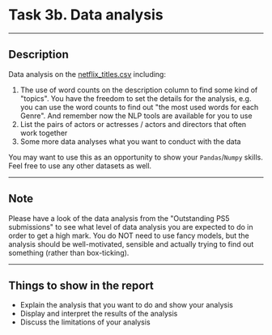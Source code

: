 # Task 3b. Data analysis

---

## Description

Data analysis on the [netflix_titles.csv](data/netflix_titles.csv) including:
1. The use of word counts on the description column to find some kind of "topics". You have the freedom to set the details for the analysis, e.g. you can use the word counts to find out "the most used words for each Genre". And remember now the NLP tools are available for you to use
2. List the pairs of actors or actresses / actors and directors that often work together
3. Some more data analyses what you want to conduct with the data

You may want to use this as an opportunity to show your `Pandas`/`Numpy` skills. Feel free to use any other datasets as well.

---

## Note

Please have a look of the data analysis from the "Outstanding PS5 submissions" to see what level of data analysis you are expected to do in order to get a high mark. You do NOT need to use fancy models, but the analysis should be well-motivated, sensible and actually trying to find out something (rather than box-ticking).

---

## Things to show in the report

* Explain the analysis that you want to do and show your analysis
* Display and interpret the results of the analysis
* Discuss the limitations of your analysis
